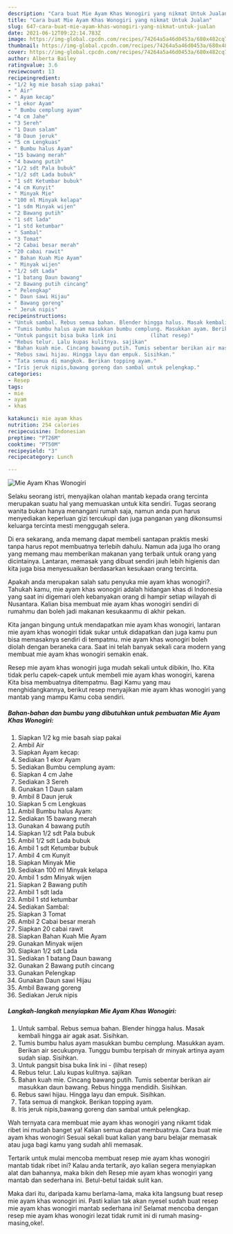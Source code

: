 ```yaml
---
description: "Cara buat Mie Ayam Khas Wonogiri yang nikmat Untuk Jualan"
title: "Cara buat Mie Ayam Khas Wonogiri yang nikmat Untuk Jualan"
slug: 647-cara-buat-mie-ayam-khas-wonogiri-yang-nikmat-untuk-jualan
date: 2021-06-12T09:22:14.783Z
image: https://img-global.cpcdn.com/recipes/74264a5a46d0453a/680x482cq70/mie-ayam-khas-wonogiri-foto-resep-utama.jpg
thumbnail: https://img-global.cpcdn.com/recipes/74264a5a46d0453a/680x482cq70/mie-ayam-khas-wonogiri-foto-resep-utama.jpg
cover: https://img-global.cpcdn.com/recipes/74264a5a46d0453a/680x482cq70/mie-ayam-khas-wonogiri-foto-resep-utama.jpg
author: Alberta Bailey
ratingvalue: 3.6
reviewcount: 13
recipeingredient:
- "1/2 kg mie basah siap pakai"
- " Air"
- " Ayam kecap"
- "1 ekor Ayam"
- " Bumbu cemplung ayam"
- "4 cm Jahe"
- "3 Sereh"
- "1 Daun salam"
- "8 Daun jeruk"
- "5 cm Lengkuas"
- " Bumbu halus Ayam"
- "15 bawang merah"
- "4 bawang putih"
- "1/2 sdt Pala bubuk"
- "1/2 sdt Lada bubuk"
- "1 sdt Ketumbar bubuk"
- "4 cm Kunyit"
- " Minyak Mie"
- "100 ml Minyak kelapa"
- "1 sdm Minyak wijen"
- "2 Bawang putih"
- "1 sdt lada"
- "1 std ketumbar"
- " Sambal"
- "3 Tomat"
- "2 Cabai besar merah"
- "20 cabai rawit"
- " Bahan Kuah Mie Ayam"
- " Minyak wijen"
- "1/2 sdt Lada"
- "1 batang Daun bawang"
- "2 Bawang putih cincang"
- " Pelengkap"
- " Daun sawi Hijau"
- " Bawang goreng"
- " Jeruk nipis"
recipeinstructions:
- "Untuk sambal. Rebus semua bahan. Blender hingga halus. Masak kembali hingga air agak asat. Sisihkan."
- "Tumis bumbu halus ayam masukkan bumbu cemplung. Masukkan ayam. Berikan air secukupnya. Tunggu bumbu terpisah dr minyak artinya ayam sudah siap. Sisihkan."
- "Untuk pangsit bisa buka link ini           (lihat resep)"
- "Rebus telur. Lalu kupas kulitnya. sajikan"
- "Bahan kuah mie. Cincang bawang putih. Tumis sebentar berikan air masukkan daun bawang. Rebus hingga mendidih. Sisihkan."
- "Rebus sawi hijau. Hingga layu dan empuk. Sisihkan."
- "Tata semua di mangkok. Berikan topping ayam."
- "Iris jeruk nipis,bawang goreng dan sambal untuk pelengkap."
categories:
- Resep
tags:
- mie
- ayam
- khas

katakunci: mie ayam khas 
nutrition: 254 calories
recipecuisine: Indonesian
preptime: "PT26M"
cooktime: "PT50M"
recipeyield: "3"
recipecategory: Lunch

---
```



![Mie Ayam Khas Wonogiri](https://img-global.cpcdn.com/recipes/74264a5a46d0453a/680x482cq70/mie-ayam-khas-wonogiri-foto-resep-utama.jpg)

Selaku seorang istri, menyajikan olahan mantab kepada orang tercinta merupakan suatu hal yang memuaskan untuk kita sendiri. Tugas seorang  wanita bukan hanya menangani rumah saja, namun anda pun harus menyediakan keperluan gizi tercukupi dan juga panganan yang dikonsumsi keluarga tercinta mesti menggugah selera.

Di era  sekarang, anda memang dapat membeli santapan praktis meski tanpa harus repot membuatnya terlebih dahulu. Namun ada juga lho orang yang memang mau memberikan makanan yang terbaik untuk orang yang dicintainya. Lantaran, memasak yang dibuat sendiri jauh lebih higienis dan kita juga bisa menyesuaikan berdasarkan kesukaan orang tercinta. 



Apakah anda merupakan salah satu penyuka mie ayam khas wonogiri?. Tahukah kamu, mie ayam khas wonogiri adalah hidangan khas di Indonesia yang saat ini digemari oleh kebanyakan orang di hampir setiap wilayah di Nusantara. Kalian bisa membuat mie ayam khas wonogiri sendiri di rumahmu dan boleh jadi makanan kesukaanmu di akhir pekan.

Kita jangan bingung untuk mendapatkan mie ayam khas wonogiri, lantaran mie ayam khas wonogiri tidak sukar untuk didapatkan dan juga kamu pun bisa memasaknya sendiri di tempatmu. mie ayam khas wonogiri boleh diolah dengan beraneka cara. Saat ini telah banyak sekali cara modern yang membuat mie ayam khas wonogiri semakin enak.

Resep mie ayam khas wonogiri juga mudah sekali untuk dibikin, lho. Kita tidak perlu capek-capek untuk membeli mie ayam khas wonogiri, karena Kita bisa membuatnya ditempatmu. Bagi Kamu yang mau menghidangkannya, berikut resep menyajikan mie ayam khas wonogiri yang mantab yang mampu Kamu coba sendiri.

<!--inarticleads1-->

##### Bahan-bahan dan bumbu yang dibutuhkan untuk pembuatan Mie Ayam Khas Wonogiri:

1. Siapkan 1/2 kg mie basah siap pakai
1. Ambil  Air
1. Siapkan  Ayam kecap:
1. Sediakan 1 ekor Ayam
1. Sediakan  Bumbu cemplung ayam:
1. Siapkan 4 cm Jahe
1. Sediakan 3 Sereh
1. Gunakan 1 Daun salam
1. Ambil 8 Daun jeruk
1. Siapkan 5 cm Lengkuas
1. Ambil  Bumbu halus Ayam:
1. Sediakan 15 bawang merah
1. Gunakan 4 bawang putih
1. Siapkan 1/2 sdt Pala bubuk
1. Ambil 1/2 sdt Lada bubuk
1. Ambil 1 sdt Ketumbar bubuk
1. Ambil 4 cm Kunyit
1. Siapkan  Minyak Mie
1. Sediakan 100 ml Minyak kelapa
1. Ambil 1 sdm Minyak wijen
1. Siapkan 2 Bawang putih
1. Ambil 1 sdt lada
1. Ambil 1 std ketumbar
1. Sediakan  Sambal:
1. Siapkan 3 Tomat
1. Ambil 2 Cabai besar merah
1. Siapkan 20 cabai rawit
1. Siapkan  Bahan Kuah Mie Ayam
1. Gunakan  Minyak wijen
1. Siapkan 1/2 sdt Lada
1. Sediakan 1 batang Daun bawang
1. Gunakan 2 Bawang putih cincang
1. Gunakan  Pelengkap
1. Gunakan  Daun sawi Hijau
1. Ambil  Bawang goreng
1. Sediakan  Jeruk nipis




<!--inarticleads2-->

##### Langkah-langkah menyiapkan Mie Ayam Khas Wonogiri:

1. Untuk sambal. Rebus semua bahan. Blender hingga halus. Masak kembali hingga air agak asat. Sisihkan.
1. Tumis bumbu halus ayam masukkan bumbu cemplung. Masukkan ayam. Berikan air secukupnya. Tunggu bumbu terpisah dr minyak artinya ayam sudah siap. Sisihkan.
1. Untuk pangsit bisa buka link ini -           (lihat resep)
1. Rebus telur. Lalu kupas kulitnya. sajikan
1. Bahan kuah mie. Cincang bawang putih. Tumis sebentar berikan air masukkan daun bawang. Rebus hingga mendidih. Sisihkan.
1. Rebus sawi hijau. Hingga layu dan empuk. Sisihkan.
1. Tata semua di mangkok. Berikan topping ayam.
1. Iris jeruk nipis,bawang goreng dan sambal untuk pelengkap.




Wah ternyata cara membuat mie ayam khas wonogiri yang nikamt tidak ribet ini mudah banget ya! Kalian semua dapat membuatnya. Cara buat mie ayam khas wonogiri Sesuai sekali buat kalian yang baru belajar memasak atau juga bagi kamu yang sudah ahli memasak.

Tertarik untuk mulai mencoba membuat resep mie ayam khas wonogiri mantab tidak ribet ini? Kalau anda tertarik, ayo kalian segera menyiapkan alat dan bahannya, maka bikin deh Resep mie ayam khas wonogiri yang mantab dan sederhana ini. Betul-betul taidak sulit kan. 

Maka dari itu, daripada kamu berlama-lama, maka kita langsung buat resep mie ayam khas wonogiri ini. Pasti kalian tak akan nyesel sudah buat resep mie ayam khas wonogiri mantab sederhana ini! Selamat mencoba dengan resep mie ayam khas wonogiri lezat tidak rumit ini di rumah masing-masing,oke!.

